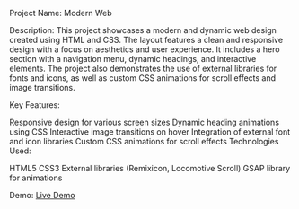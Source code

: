 Project Name: Modern Web

Description:
This project showcases a modern and dynamic web design created using HTML and CSS. The layout features a clean and responsive design with a focus on aesthetics and user experience. It includes a hero section with a navigation menu, dynamic headings, and interactive elements. The project also demonstrates the use of external libraries for fonts and icons, as well as custom CSS animations for scroll effects and image transitions.

Key Features:

Responsive design for various screen sizes
Dynamic heading animations using CSS
Interactive image transitions on hover
Integration of external font and icon libraries
Custom CSS animations for scroll effects
Technologies Used:

HTML5
CSS3
External libraries (Remixicon, Locomotive Scroll)
GSAP library for animations

Demo:
[Live Demo](https://moumin-pk.github.io/Modern-Web-Devlopment/)
